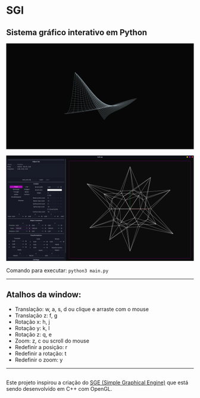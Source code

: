 # SGI

## Sistema gráfico interativo em Python

![](assets/images/SGI%201%20-%202.png "Superfície")

![](assets/images/SGI%20-%202.png "SGI")

Comando para executar: `python3 main.py`

---

## Atalhos da window:

* Translação: w, a, s, d ou clique e arraste com o mouse
* Translação z: f, g
* Rotação x: h, j
* Rotação y: k, l
* Rotação z: q, e
* Zoom: z, c ou scroll do mouse
* Redefinir a posição: r
* Redefinir a rotação: t
* Redefinir o zoom: y

---

##

Este projeto inspirou a criação do [SGE (Simple Graphical Engine)](https://github.com/ErFer7/SGE) que está sendo desenvolvido em C++ com OpenGL.
